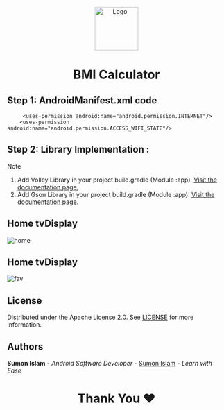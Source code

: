 <p align="center">
  <a href="https://github.com/SumonSoftware">
    <img src="https://avatars.githubusercontent.com/u/168503949?s=400&u=0b6844ac4b6e0cba4ee7011daa2a1226deb0faff&v=4" alt="Logo" width="100" height="100">
  </a> 
   
<h1 align='center'>BMI Calculator</h1>

<!-- 
<h3 align='center'>
    <a href="https://www.youtube.com/watch?v=Sgkp46GS6rk">Watch Video</a> for Runtime Storage Permissions.  
</h3> -->
</p>


## Step 1: AndroidManifest.xml code <br>
```
     <uses-permission android:name="android.permission.INTERNET"/>
    <uses-permission android:name="android.permission.ACCESS_WIFI_STATE"/>
```


## Step 2: Library Implementation : 
> [!NOTE]
> 1. Add Volley Library in your project build.gradle (Module :app). <a href="https://google.github.io/volley/">Visit the documentation page.</a>
> 2. Add Gson Library in your project build.gradle (Module :app). <a href="https://github.com/google/gson">Visit the documentation page.</a>


 ## Home tvDisplay  <br>
![home](https://github.com/SumonSoftware/SharedPreferencesFavoriteButton/assets/168503949/0dbbcdfd-2374-4e88-be02-495a31e83933) <br>


## Home tvDisplay  <br>
![fav](https://github.com/SumonSoftware/SharedPreferencesFavoriteButton/assets/168503949/3f368945-abe5-49e1-8f60-513cf8a82f1b) <br>







## License

Distributed under the Apache License 2.0. See <a href="https://github.com/SumonSoftware/mone-tag/blob/main/LICENSE">LICENSE</a> for more information.


## Authors

**Sumon Islam** - *Android Software Developer* - <a href="https://github.com/SumonSoftware">Sumon Islam</a> - *Learn with Ease*

<h1 align="center">Thank You ❤️</h1>
